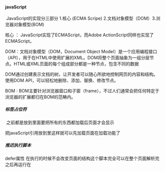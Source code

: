 #### javaScript

​	JavaScript的实现分三部分 1.核心 (ECMA Scripe) 2.文档对象模型（DOM）3.浏览器对象模型(BOM)

核心 ： JavaScript实现了ECMAScript，而Adobe ActionScript同样也实现了 ECMAScript。

DOM：文档对象模型（DOM，Document Object Model）是一个应用编程接口（API），用于在HTML中使用扩展的XML。DOM将整个页面抽象为一组分层节点。HTML或XML页面的每个组成部分都是一种节点，包含不同的数据 

DOM通过创建表示文档的树，让开发者可以随心所欲地控制网页的内容和结构。使用DOM API，可以轻松地删除、添加、替换、修改节点。

BOM : BOM主要针对浏览器窗口和子窗（frame），不过人们通常会把任何特定于浏览器的扩展都归在BOM的范畴内。

##### 标签占位符

​	之前都是放到<head>里面要把所有的东西都加载后页面才会显示

 把javaScript引用放到<body>里这样就可以先加载页面在加载功能了

##### 推迟执行脚本

defer属性 在执行的时候不会改变页面的结构这个脚本完全可以在整个页面解析完之后再运行在 <script> 元素上设置defer 属性，会告诉浏览器应该立即开始下载，但执行应该推迟

##### 语法

区分大小写：

 无论是变量，函数名还是操作符都要区分大小写

标识符

所谓标识符，就是变量、函数、属性或函数参数的名称。标识符可以由一或多个下列字符组成：

第一个字符必须是一个字母、下划线（ _ ）或美元符号（ $ ）；

剩下的其他字符可以是字母、下划线、美元符号或数字。

ECMAScript标识符使用驼峰大小写形式，即第一个单词的首字母小写，后面每个单词的首字母大写，

##### 注释

js注释：   *//* *单行注释*     /* *这是多行*

*注释* **/* 

html注释 ：<!--   -->



var 关键字

要定义变量，可以使用 var 操作符（注意 var 是一个关键字），后跟变量名（即标识符，如前所述）



 var 声明作用域  var 声明提升

 let 声明的范围是块作用域，而 var 声明的范围是函数作用域。

 暂时性死区   let 与 var 的另一个重要的区别，就是 let 声明的变量不会在作用域中被提升。let 声明之前的执行瞬间被称为“暂时性死区”

##### 数据类型

Undefined 、 Null 、 Boolean 、 Number 、 String 和 Symbol 

Symbol （符号）是ECMAScript 6新增的



typeof 操作符会返回下列字符串之一:

"undefined" 表示值未定义；

"boolean" 表示值为布尔值；

"string" 表示值为字符串；

"number" 表示值为数值；

"object" 表示值为对象（而不是函数）或 null ； 

"function" 表示值为函数；

"symbol" 表示值为符号。

##### for in for of

for in 遍历数组打印出的是下标

for of  遍历数组打印出的是值

##### 函数

函数对任何语言来说都是核心组件，因为它们可以封装语句，然后在任何地方、任何时间执行 function 关键字声明，后跟一组参数，然后是函数体；函数通过函数名来调用要传给函数的参数放在括号里（如果有多个参数，则用逗号隔开）；



##### 原始值与引用值

原始值（primitive value）就是最简单的数据，（ Undefined 、 Null 、 Boolean 、 Number 、 String 和 Symbol 。）

引用值（referencevalue）则是由多个值构成的对象

##### 动态属性

​	可以随时添加、修改和删除其属性和方法。

##### 复制值

​	在通过变量把一个原始值赋值到另一个变量时，原始值会被复制到新变量的位置   这两个变量可以独立使用，互不干扰

##### 传递参数

这意味着函数外的值会被复制到函数内部的参数中，就像从一个变量复制到另一个变量一样。如果是原始值，那么就跟原始值变量的复制一样，如果是引用值，那么就跟引用值变量的复制一样。

例子：

```
function addTen(num) { 

num += 10; 

return num; 

}

let count = 20; 

let result = addTen(count); 

console.log(count); *// 20**，没有变化*

console.log(result); *// 30
```



##### 执行上下文与作用域

​	变量或函数的上下文决定了它们可以访问哪些数据，以及它们的行为。每个上下文都有一个关联的变量对象（variable object），而这个上下文中定义的所有变量和函数都存在于这个对象上。虽然无法通过代码访问变量对象，但后台处理数据会用到它

全局上下文是最外层的上下文全局上下文就是我们常说的 window 对象

使用 let 和 const 的顶级声明不会定义在全局上下文中，但在作用域链解析上效果是一样的

每个函数调用都有自己的上下文

上下文中的代码在执行的时候，会创建变量对象的一个作用域链



##### 变量声明

1.使用var，var 声明会被拿到函数或全局作用域的顶部，位于作用域中所
有代码之前。这个现象叫作“提升”（hoisting）
2. 使用 let 的块级作用域声明
ES6新增的 let 关键字跟 var 很相似，但它的作用域是块级
的，这也是JavaScript中的新概念。块级作用域由最近的一对包含
花括号 {} 。， if 块、 while 块、 function
块，连单独的块也是 let 声明变量的作用域。
let 与 var 的另一个不同之处是在同一作用域内不能声明两
次。重复的 var 声明会被忽略，而重复的 let 声明会抛出
SyntaxError
3. 使用 const 的常量声明
除了 let ，ES6同时还增加了 const 关键字。使用 const 声
明的变量必须同时初始化为某个值。一经声明，在其生命周期的
任何时候都不能再重新赋予新值。

##### 垃圾回收

​	通过自动内存管理实现内存分配和闲置资源回收   确定哪个变量不会再使用，然后释放它占用的内存。这个过程是周期性的，即垃圾回收程序每隔一定时间（或者说在代码执行过程中某个预定的收集时间）就会自动运行



##### 标记清理和引用计数

​		当变量进入上下文，比如在函数内部声明一个变量时，这个变量会被加上存在于上下文中的标记。

​		当变量离开上下文时，也会被加上离开上下文的标记

​		被加上标记的变量就是待删除的了，原因是任何在上下文中的变量都访问不到它们了。随后垃圾回收程序做一次内存清理，销毁带标记的所有值并收回它们的内存

​		其思路是对每个值都记录它被引用的次数。声明变量并给它赋一个引用值时，这个值的引用数为1。如果同一个值又被赋给另一个变量，那么引用数加1  下次运行的时候就会释放引用数为0的值的内存



##### **Date**

​	 

Date 类型将日期保存为自协调世界时（UTC，Universal Time Coordinated）时间1970年1月1日午夜（零时）今所经过的毫秒数

在不给 Date 构造函数传参数的情况下，创建的对象将保存当前日期和时间

Date.parse() 方法接收一个表示日期的字符串参数，尝试将这个字符串转换为表示该日期的毫秒数

支持的日期格式：

“月/日/年”，如 "5/23/2019" ； 

“月名 日, 年”，如 "May 23, 2019" ； 

“周几 月名 日 年 时:分:秒 时区”，如 "Tue May 23 2019 00:00:00

GMT-0700" ；

ISO 8601扩展格式“YYYY-MM-DDTHH:mm:ss.sssZ”，如 2019-05- 

23T00:00:00 （只适用于兼容ES5的实现）。



##### 日期格式化方法 

Date 类型有几个专门用于格式化日期的方法，它们都会返回字符串：

toDateString() 显示日期中的周几、月、日、年（格式特定于实现）；

toTimeString() 显示日期中的时、分、秒和时区（格式特定于实现）；

toLocaleDateString() 显示日期中的周几、月、日、年（格式特定于实现和地区）；

toLocaleTimeString() 显示日期中的时、分、秒（格式特定于实现）；

toUTCString() 显示完整的UTC日期（格式特定于实现）。



##### 日期**/**时间组件方法

getTime() 返回日期的毫秒表示；与valueOf() 相同

setTime(*milliseconds*)设置日期的毫秒表示，从而修改整个日期

getFullYear()返回4位数年（即2019而不是19） 

getUTCFullYear()返回UTC日期的4位数年

setFullYear(*year*)设置日期的年（ *year* 必须是4位数）

setUTCFullYear(*year*)设置UTC日期的年（ *year* 必须是4位数）

getMonth()返回日期的月（0表示1月，11表 示12月）

getUTCMonth()返回UTC日期的月（0表示1月，11表示12月）



getUTCDay()返回UTC日期中表示周几的数值（0表示周日，6表示周六）

getHours()返回日期中的时（0~23） 

getUTCHours()返回UTC日期中的时（0~23） 

setHours(*hours*)设置日期中的时（如果 *hours*大于23，则加日）

setUTCHours(*hours*)设置UTC日期中的时（如果*hours* 大于23，则加日）

getMinutes()返回日期中的分（0~59） 

getUTCMinutes()返回UTC日期中的分（0~59） 

setMinutes(*minutes*)设置日期中的分（如果minutes* 大于59，则加时）

setUTCMinutes(*minutes*)设置UTC日期中的分（如果minutes* 大于59，则加时）



getSeconds()返回日期中的秒（0~59） 

getUTCSeconds()返回UTC日期中的秒（0~59） 

setSeconds(*seconds*)设置日期中的秒（如果seconds 大于59，则加分）

setUTCSeconds(*seconds*)设置UTC日期中的秒（如果seconds* 大于59，则加分）

getMilliseconds()返回日期中的毫秒

getUTCMilliseconds()返回UTC日期中的毫秒

setMilliseconds(*milliseconds*)设置日期中的毫秒

setUTCMilliseconds(*milliseconds*)设置中的毫秒 UTC日期

getTimezoneOffset()返回以分钟计的UTC与本地时区的偏移量（如美国EST即“东部标准时间”返回300，进入夏令时的地区可能有所差异）



##### **RegExp**

​	RegExp 类型支持正则表达式

​	这个正则表达式的 pattern （模式）可以是任何简单或复杂的正则表达式，包括字符类、限定符、分组、向前查找和反向引用

匹配模式的标记：

​		g ：全局模式，表示查找字符串的全部内容，而不是找到第一个匹配的内容就结束。

​		i ：不区分大小写，表示在查找匹配时忽略 pattern 和字符串的大小写。

​		m ：多行模式，表示查找到一行文本末尾时会继续查找。

​		y ：粘附模式，表示只查找从 lastIndex 开始及之后的字符串。

​		u ：Unicode模式，启用Unicode匹配。

​		s ： dotAll 模式，表示元字符 . 匹配任何字符（包括 \n 或 \r ）。

##### RegExp 实例属性

global ：布尔值，表示是否设置了 g 标记。

ignoreCase ：布尔值，表示是否设置了 i 标记。

unicode ：布尔值，表示是否设置了 u 标记。

sticky ：布尔值，表示是否设置了 y 标记。

lastIndex ：整数，表示在源字符串中下一次搜索的开始位置，始终从0开始。

multiline ：布尔值，表示是否设置了 m 标记。

dotAll ：布尔值，表示是否设置了 s 标记。

source ：正则表达式的字面量字符串（不是传给构造函数的模式字符串），没有开头和结尾的斜杠。

flags ：正则表达式的标记字符串。始终以字面量而非传入构造函数的字符串模式形式返回（没有前后斜杠